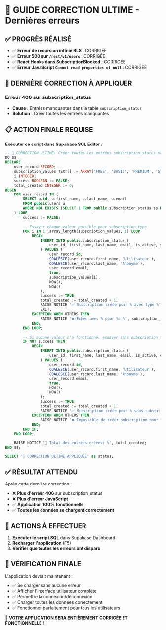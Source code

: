 # 🎯 GUIDE CORRECTION ULTIME - Dernières erreurs

## ✅ **PROGRÈS RÉALISÉ**
- ✅ **Erreur de récursion infinie RLS** : CORRIGÉE
- ✅ **Erreur 500 sur `/rest/v1/users`** : CORRIGÉE  
- ✅ **React Hooks dans SubscriptionBlocked** : CORRIGÉE
- ✅ **Erreur JavaScript `Cannot read properties of null`** : CORRIGÉE

## 🔧 **DERNIÈRE CORRECTION À APPLIQUER**

### **Erreur 406 sur subscription_status**
- **Cause** : Entrées manquantes dans la table `subscription_status`
- **Solution** : Créer toutes les entrées manquantes

## 📋 **ACTION FINALE REQUISE**

**Exécuter ce script dans Supabase SQL Editor :**

```sql
-- 🎯 CORRECTION ULTIME: Créer toutes les entrées subscription_status manquantes
DO $$
DECLARE
    user_record RECORD;
    subscription_values TEXT[] := ARRAY['FREE', 'BASIC', 'PREMIUM', 'STANDARD', 'TRIAL', 'PRO', 'PLUS'];
    i INTEGER;
    success BOOLEAN := FALSE;
    total_created INTEGER := 0;
BEGIN
    FOR user_record IN (
        SELECT u.id, u.first_name, u.last_name, u.email
        FROM public.users u
        WHERE NOT EXISTS (SELECT 1 FROM public.subscription_status ss WHERE ss.user_id = u.id)
    ) LOOP
        success := FALSE;
        
        -- Essayer chaque valeur possible pour subscription_type
        FOR i IN 1..array_length(subscription_values, 1) LOOP
            BEGIN
                INSERT INTO public.subscription_status (
                    user_id, first_name, last_name, email, is_active, subscription_type, created_at, updated_at
                ) VALUES (
                    user_record.id,
                    COALESCE(user_record.first_name, 'Utilisateur'),
                    COALESCE(user_record.last_name, 'Anonyme'),
                    user_record.email,
                    true,
                    subscription_values[i],
                    NOW(),
                    NOW()
                );
                success := TRUE;
                total_created := total_created + 1;
                RAISE NOTICE '✅ Subscription créée pour % avec type %', user_record.email, subscription_values[i];
                EXIT;
            EXCEPTION WHEN OTHERS THEN
                RAISE NOTICE '❌ Échec avec % pour %: %', subscription_values[i], user_record.email, SQLERRM;
            END;
        END LOOP;
        
        -- Si aucune valeur n'a fonctionné, essayer sans subscription_type
        IF NOT success THEN
            BEGIN
                INSERT INTO public.subscription_status (
                    user_id, first_name, last_name, email, is_active, created_at, updated_at
                ) VALUES (
                    user_record.id,
                    COALESCE(user_record.first_name, 'Utilisateur'),
                    COALESCE(user_record.last_name, 'Anonyme'),
                    user_record.email,
                    true,
                    NOW(),
                    NOW()
                );
                success := TRUE;
                total_created := total_created + 1;
                RAISE NOTICE '✅ Subscription créée pour % sans subscription_type', user_record.email;
            EXCEPTION WHEN OTHERS THEN
                RAISE NOTICE '❌ Impossible de créer subscription pour %: %', user_record.email, SQLERRM;
            END;
        END IF;
    END LOOP;
    
    RAISE NOTICE '🎉 Total des entrées créées: %', total_created;
END $$;

SELECT '🎉 CORRECTION ULTIME APPLIQUÉE' as status;
```

## ✅ **RÉSULTAT ATTENDU**

Après cette dernière correction :
- ❌ **Plus d'erreur 406** sur subscription_status
- ❌ **Plus d'erreur JavaScript**
- ✅ **Application 100% fonctionnelle**
- ✅ **Toutes les données se chargent correctement**

## 🚀 **ACTIONS À EFFECTUER**

1. **Exécuter le script SQL** dans Supabase Dashboard
2. **Recharger l'application** (F5)
3. **Vérifier que toutes les erreurs ont disparu**

## 🎉 **VÉRIFICATION FINALE**

L'application devrait maintenant :
- ✅ Se charger sans aucune erreur
- ✅ Afficher l'interface utilisateur complète
- ✅ Permettre la connexion/déconnexion
- ✅ Charger toutes les données correctement
- ✅ Fonctionner parfaitement pour tous les utilisateurs

**🎉 VOTRE APPLICATION SERA ENTIÈREMENT CORRIGÉE ET FONCTIONNELLE !**
